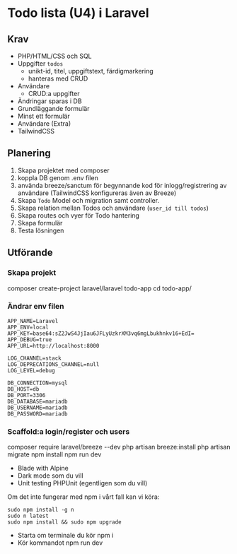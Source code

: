 # Todo lista (U4) i Laravel

## Krav

- PHP/HTML/CSS och SQL
- Uppgifter `todos`
    - unikt-id, titel, uppgiftstext, färdigmarkering
    - hanteras med CRUD
- Användare
    - CRUD:a uppgifter
- Ändringar sparas i DB
- Grundläggande formulär
- Minst ett formulär
- Användare (Extra)
- TailwindCSS

## Planering

1. Skapa projektet med composer
2. koppla DB genom .env filen
3. använda breeze/sanctum för begynnande kod för inlogg/registrering av användare (TailwindCSS konfigureras även av Breeze)
4. Skapa `Todo` Model och migration samt controller.
5. Skapa relation mellan Todos och användare (`user_id till todos`)
6. Skapa routes och vyer för Todo hantering
7. Skapa formulär
8. Testa lösningen

## Utförande 

### Skapa projekt 
composer create-project laravel/laravel todo-app
cd todo-app/

### Ändrar env filen

```
APP_NAME=Laravel
APP_ENV=local
APP_KEY=base64:sZ2JwS4JjIau6JFLyUzkrXM3vq6mgLbukhnkv16+EdI=
APP_DEBUG=true
APP_URL=http://localhost:8000

LOG_CHANNEL=stack
LOG_DEPRECATIONS_CHANNEL=null
LOG_LEVEL=debug

DB_CONNECTION=mysql
DB_HOST=db
DB_PORT=3306
DB_DATABASE=mariadb
DB_USERNAME=mariadb
DB_PASSWORD=mariadb
```

### Scaffold:a login/register och users

composer require laravel/breeze --dev
php artisan breeze:install
php artisan migrate
npm install
npm run dev

- Blade with Alpine
- Dark mode som du vill
- Unit testing PHPUnit (egentligen som du vill)

Om det inte fungerar med npm i vårt fall kan vi köra:

```
sudo npm install -g n
sudo n latest
sudo npm install && sudo npm upgrade
```

- Starta om terminale du kör npm i
- Kör kommandot npm run dev